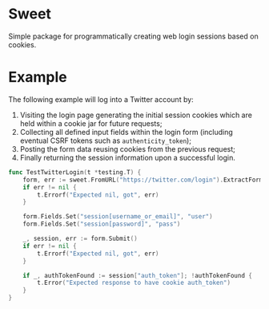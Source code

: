# Sweet

Simple package for programmatically creating web login sessions based on cookies. 

# Example

The following example will log into a Twitter account by:

1. Visiting the login page generating the initial session cookies which are held within a cookie jar for future requests;
2. Collecting all defined input fields within the login form (including eventual CSRF tokens such as `authenticity_token`);
3. Posting the form data reusing cookies from the previous request;
4. Finally returning the session information upon a successful login. 

```Go
func TestTwitterLogin(t *testing.T) {
	form, err := sweet.FromURL("https://twitter.com/login").ExtractForm("form.signin")
	if err != nil {
		t.Errorf("Expected nil, got", err)
	}

	form.Fields.Set("session[username_or_email]", "user")
	form.Fields.Set("session[password]", "pass")

	_, session, err := form.Submit()
	if err != nil {
		t.Errorf("Expected nil, got", err)
	}

	if _, authTokenFound := session["auth_token"]; !authTokenFound {
		t.Error("Expected response to have cookie auth_token")
	}
}
```
